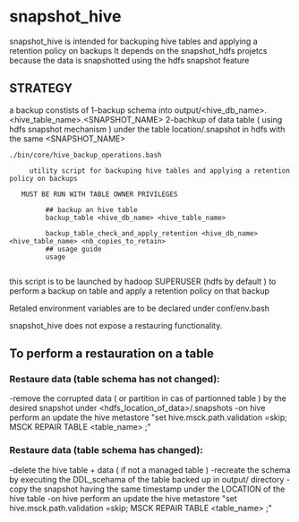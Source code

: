 # snapshot_hive
snapshot_hive is intended for backuping hive tables and applying a retention policy on backups
It depends on the snapshot_hdfs projetcs because the data is snapshotted
using the hdfs snapshot feature

## STRATEGY
a backup constists of
     1-backup schema into output/<hive_db_name>.<hive_table_name>.<SNAPSHOT_NAME>
     2-bachkup of data table ( using hdfs snapshot mechanism ) under the table location/.snapshot in hdfs  with the same <SNAPSHOT_NAME>

```
./bin/core/hive_backup_operations.bash

     utility script for backuping hive tables and applying a retention policy on backups

   MUST BE RUN WITH TABLE OWNER PRIVILEGES

         ## backup an hive table
         backup_table <hive_db_name> <hive_table_name>

         backup_table_check_and_apply_retention <hive_db_name> <hive_table_name> <nb_copies_to_retain>
         ## usage guide
         usage


```

this script is to be launched by hadoop SUPERUSER (hdfs by default ) to perform
a backup on table and apply a retention policy on that backup


Retaled environment variables are to be declared under conf/env.bash


snapshot_hive does not expose a restauring functionality.

## To perform a restauration on a table

### Restaure data (table schema has not changed):
-remove the corrupted data ( or partition in cas of partionned table ) by the desired snapshot under <hdfs_location_of_data>/.snapshots
-on hive  perform an update the hive metastore
  "set hive.msck.path.validation =skip;  MSCK REPAIR TABLE <table_name> ;"

### Restaure data (table schema has changed):
-delete the hive table + data ( if not a managed table )
-recreate the schema by executing the DDL_scehama of the table backed
up in output/ directory
-copy the snapshot having the same timestamp under the LOCATION of the hive table 
-on hive  perform an update the hive metastore
  "set hive.msck.path.validation =skip;  MSCK REPAIR TABLE <table_name> ;"
